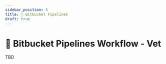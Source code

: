 ```yaml
---
sidebar_position: 5
title: 🔁 Bitbucket Pipelines
draft: true
---
```


# 🔁 Bitbucket Pipelines Workflow - Vet

TBD
